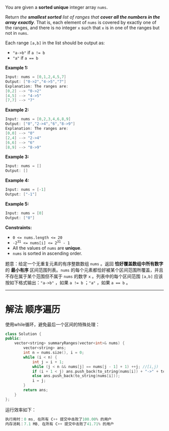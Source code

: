 <div class="notranslate"><p>You are given a <strong>sorted unique</strong> integer array <code>nums</code>.</p>

<p>Return <em>the <strong>smallest sorted</strong> list of ranges that <strong>cover all the numbers in the array exactly</strong></em>. That is, each element of <code>nums</code> is covered by exactly one of the ranges, and there is no integer <code>x</code> such that <code>x</code> is in one of the ranges but not in <code>nums</code>.</p>

<p>Each range <code>[a,b]</code> in the list should be output as:</p>
<ul>
	<li><code>"a-&gt;b"</code> if <code>a != b</code></li>
	<li><code>"a"</code> if <code>a == b</code></li>
</ul>
 
<p><strong>Example 1:</strong></p>

```cpp
Input: nums = [0,1,2,4,5,7]
Output: ["0->2","4->5","7"]
Explanation: The ranges are:
[0,2] --> "0->2"
[4,5] --> "4->5"
[7,7] --> "7"
```
 
<p><strong>Example 2:</strong></p>

```cpp
Input: nums = [0,2,3,4,6,8,9]
Output: ["0","2->4","6","8->9"]
Explanation: The ranges are:
[0,0] --> "0"
[2,4] --> "2->4"
[6,6] --> "6"
[8,9] --> "8->9"
```
 
<p><strong>Example 3:</strong></p>

```cpp
Input: nums = []
Output: []
```
 
<p><strong>Example 4:</strong></p>

```cpp
Input: nums = [-1]
Output: ["-1"] 
```

<p><strong>Example 5:</strong></p>

```cpp
Input: nums = [0]
Output: ["0"] 
```

<p><strong>Constraints:</strong></p>

<ul>
	<li><code>0 &lt;= nums.length &lt;= 20</code></li>
	<li><code>-2<sup>31</sup> &lt;= nums[i] &lt;= 2<sup>31</sup> - 1</code></li>
	<li>All the values of <code>nums</code> are <strong>unique</strong>.</li>
	<li><code>nums</code> is sorted in ascending order.</li>
</ul>
</div>

题意：给定一个无重复元素的有序整数数组 `nums` 。返回 **恰好覆盖数组中所有数字** 的 **最小有序** 区间范围列表。`nums` 的每个元素都恰好被某个区间范围所覆盖，并且不存在属于某个范围但不属于 `nums` 的数字 `x` 。列表中的每个区间范围 `[a,b]` 应该按如下格式输出：`"a->b"` ，如果 `a != b` ；`"a"` ，如果 `a == b` 。

---
# 解法 顺序遍历
使用while循环，避免最后一个区间的特殊处理：
```cpp
class Solution {
public:
    vector<string> summaryRanges(vector<int>& nums) {
        vector<string> ans; 
        int n = nums.size(), i = 0;
        while (i < n) {
            int j = i + 1;
            while (j < n && nums[j] == nums[j - 1] + 1) ++j; //[i,j)
            if (i + 1 < j) ans.push_back(to_string(nums[i]) + "->" + to_string(nums[j - 1]));
            else ans.push_back(to_string(nums[i]));
            i = j;
        }
        return ans;
    }
};
```
运行效率如下：
```cpp
执行用时：0 ms, 在所有 C++ 提交中击败了100.00% 的用户
内存消耗：7.1 MB, 在所有 C++ 提交中击败了41.71% 的用户
```



